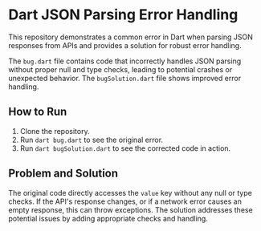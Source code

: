 # Dart JSON Parsing Error Handling

This repository demonstrates a common error in Dart when parsing JSON responses from APIs and provides a solution for robust error handling.

The `bug.dart` file contains code that incorrectly handles JSON parsing without proper null and type checks, leading to potential crashes or unexpected behavior.  The `bugSolution.dart` file shows improved error handling.

## How to Run

1. Clone the repository.
2. Run `dart bug.dart` to see the original error.
3. Run `dart bugSolution.dart` to see the corrected code in action.

## Problem and Solution
The original code directly accesses the `value` key without any null or type checks.  If the API's response changes, or if a network error causes an empty response, this can throw exceptions.  The solution addresses these potential issues by adding appropriate checks and handling.